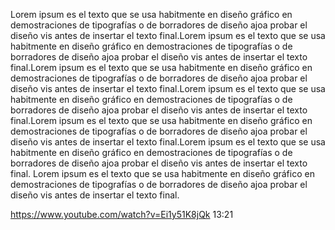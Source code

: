 Lorem ipsum es el texto que se usa habitmente en diseño gráfico en demostraciones de tipografías o de borradores de diseño 
ajoa probar el diseño vis antes de insertar el texto final.Lorem ipsum es el texto que se usa habitmente en diseño gráfico
en demostraciones de tipografías o de borradores de diseño ajoa probar el diseño vis antes de insertar el texto final.Lorem 
ipsum es el texto que se usa habitmente en diseño gráfico en demostraciones de tipografías o de borradores de diseño ajoa 
probar el diseño vis antes de insertar el texto final.Lorem ipsum es el texto que se usa habitmente en diseño gráfico en 
demostraciones de tipografías o de borradores de diseño ajoa probar el diseño vis antes de insertar el texto final.Lorem ipsum 
es el texto que se usa habitmente en diseño gráfico en demostraciones de tipografías o de borradores de diseño ajoa probar el 
diseño vis antes de insertar el texto final.Lorem ipsum es el texto que se usa habitmente en diseño gráfico en 
demostraciones de tipografías o de borradores de diseño ajoa probar el diseño vis antes de insertar el texto final. Lorem 
ipsum es el texto que se usa habitmente en diseño gráfico en demostraciones de tipografías o de borradores de diseño ajoa 
probar el diseño vis antes de insertar el texto final.

https://www.youtube.com/watch?v=Ei1y51K8jQk
13:21